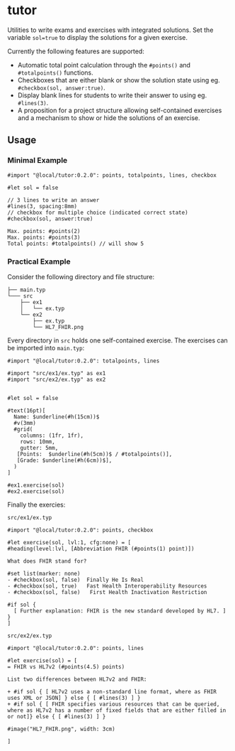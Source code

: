 # tutor

Utilities to write exams and exercises with integrated solutions. Set the variable `sol=true` to display the solutions for a given exercise.

Currently the following features are supported:

* Automatic total point calculation through the `#points()` and `#totalpoints()` functions.
* Checkboxes that are either blank or show the solution state using eg. `#checkbox(sol, answer:true)`.
* Display blank lines for students to write their answer to using eg. `#lines(3)`.
* A proposition for a project structure allowing self-contained exercises and a mechanism to show or hide the solutions of an exercise.

## Usage

### Minimal Example

```typst
#import "@local/tutor:0.2.0": points, totalpoints, lines, checkbox

#let sol = false

// 3 lines to write an answer
#lines(3, spacing:8mm)
// checkbox for multiple choice (indicated correct state)
#checkbox(sol, answer:true)

Max. points: #points(2)
Max. points: #points(3)
Total points: #totalpoints() // will show 5
```

### Practical Example

Consider the following directory and file structure:

```
├── main.typ
└─── src
    ├── ex1
    │   └── ex.typ
    └── ex2
        ├── ex.typ
        └── HL7_FHIR.png
```

Every directory in `src` holds one self-contained exercise. The exercises can be imported into `main.typ`:

```typst
#import "@local/tutor:0.2.0": totalpoints, lines

#import "src/ex1/ex.typ" as ex1
#import "src/ex2/ex.typ" as ex2


#let sol = false

#text(16pt)[
  Name: $underline(#h(15cm))$
  #v(3mm)
  #grid(
    columns: (1fr, 1fr),
    rows: 10mm,
    gutter: 5mm,
   [Points:  $underline(#h(5cm))$ / #totalpoints()],
   [Grade: $underline(#h(6cm))$],
  )
]

#ex1.exercise(sol)
#ex2.exercise(sol)
```
Finally the exercies:

`src/ex1/ex.typ`
```
#import "@local/tutor:0.2.0": points, checkbox

#let exercise(sol, lvl:1, cfg:none) = [
#heading(level:lvl, [Abbreviation FHIR (#points(1) point)])

What does FHIR stand for?

#set list(marker: none)
- #checkbox(sol, false)  Finally He Is Real
- #checkbox(sol, true)   Fast Health Interoperability Resources
- #checkbox(sol, false)   First Health Inactivation Restriction

#if sol {
  [ Further explanation: FHIR is the new standard developed by HL7. ]
}
]
```

`src/ex2/ex.typ`
```
#import "@local/tutor:0.2.0": points, lines 

#let exercise(sol) = [
= FHIR vs HL7v2 (#points(4.5) points)

List two differences between HL7v2 and FHIR:

+ #if sol { [ HL7v2 uses a non-standard line format, where as FHIR uses XML or JSON] } else { [ #lines(3) ] }
+ #if sol { [ FHIR specifies various resources that can be queried, where as HL7v2 has a number of fixed fields that are either filled in or not]} else { [ #lines(3) ] }

#image("HL7_FHIR.png", width: 3cm)

]
```
